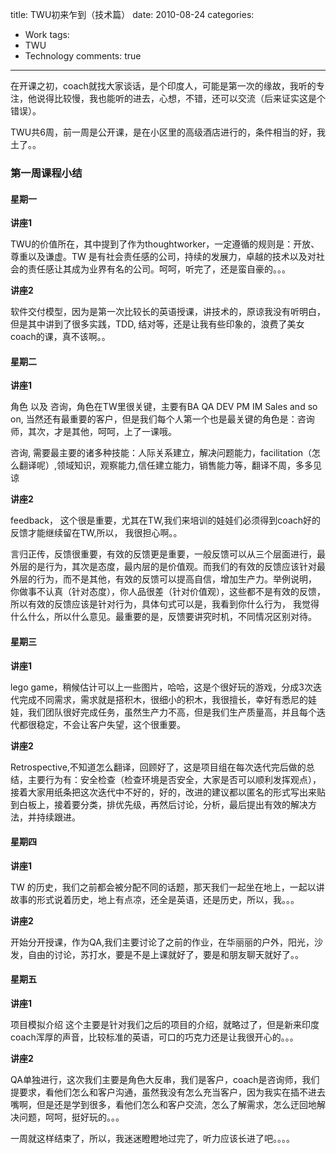 title: TWU初来乍到（技术篇）
date: 2010-08-24
categories:
- Work
tags:
- TWU
- Technology
comments: true
---

在开课之初，coach就找大家谈话，是个印度人，可能是第一次的缘故，我听的专注，他说得比较慢，我也能听的进去，心想，不错，还可以交流（后来证实这是个错误）。

TWU共6周，前一周是公开课，是在小区里的高级酒店进行的，条件相当的好，我土了。。

### 第一周课程小结

#### 星期一
**讲座1**

TWU的价值所在，其中提到了作为thoughtworker，一定遵循的规则是：开放、尊重以及谦虚。TW 是有社会责任感的公司，持续的发展力，卓越的技术以及对社会的责任感让其成为业界有名的公司。呵呵，听完了，还是蛮自豪的。。。

**讲座2**

软件交付模型，因为是第一次比较长的英语授课，讲技术的，原谅我没有听明白，但是其中讲到了很多实践，TDD, 结对等，还是让我有些印象的，浪费了美女coach的课，真不该啊。。

#### 星期二
**讲座1**

角色 以及 咨询，角色在TW里很关键，主要有BA QA DEV PM IM Sales and so on, 当然还有最重要的客户，但是我们每个人第一个也是最关键的角色是：咨询师，其次，才是其他，呵呵，上了一课哦。

咨询, 需要最主要的诸多种技能：人际关系建立，解决问题能力，facilitation（怎么翻译呢）,领域知识，观察能力,信任建立能力，销售能力等，翻译不周，多多见谅

**讲座2**

feedback， 这个很是重要，尤其在TW,我们来培训的娃娃们必须得到coach好的反馈才能继续留在TW,所以， 我很担心啊。。

言归正传，反馈很重要，有效的反馈更是重要，一般反馈可以从三个层面进行，最外层的是行为，其次是态度，最内层的是价值观。而我们的有效的反馈应该针对最外层的行为，而不是其他，有效的反馈可以提高自信，增加生产力。举例说明， 你做事不认真（针对态度），你人品很差（针对价值观），这些都不是有效的反馈，所以有效的反馈应该是针对行为，具体句式可以是，我看到你什么行为， 我觉得什么什么，所以什么意见。最重要的是，反馈要讲究时机，不同情况区别对待。

#### 星期三
**讲座1**

lego game，稍候估计可以上一些图片，哈哈，这是个很好玩的游戏，分成3次迭代完成不同需求，需求就是搭积木，很细小的积木，我很擅长，幸好有悉尼的娃娃，我们团队很好完成任务，虽然生产力不高，但是我们生产质量高，并且每个迭代都很稳定，不会让客户失望，这个很重要。

**讲座2**

Retrospective,不知道怎么翻译，回顾好了，这是项目组在每次迭代完后做的总结，主要行为有：安全检查（检查环境是否安全，大家是否可以顺利发挥观点），接着大家用纸条把这次迭代中不好的，好的，改进的建议都以匿名的形式写出来贴到白板上，接着要分类，排优先级，再然后讨论，分析，最后提出有效的解决方法，并持续跟进。

#### 星期四
**讲座1**

TW 的历史，我们之前都会被分配不同的话题，那天我们一起坐在地上，一起以讲故事的形式说着历史，地上有点凉，还全是英语，还是历史，所以，我。。。

**讲座2**

开始分开授课，作为QA,我们主要讨论了之前的作业，在华丽丽的户外，阳光，沙发，自由的讨论，苏打水，要是不是上课就好了，要是和朋友聊天就好了。。

#### 星期五 
**讲座1**

项目模拟介绍  这个主要是针对我们之后的项目的介绍，就略过了，但是新来印度coach浑厚的声音，比较标准的英语，可口的巧克力还是让我很开心的。。。

**讲座2**

QA单独进行，这次我们主要是角色大反串，我们是客户，coach是咨询师，我们提要求，看他们怎么和客户沟通，虽然我没有怎么充当客户，因为我实在插不进去嘴啊，但是还是学到很多，看他们怎么和客户交流，怎么了解需求，怎么迂回地解决问题，呵呵，挺好玩的。。。

一周就这样结束了，所以，我迷迷瞪瞪地过完了，听力应该长进了吧。。。。
